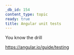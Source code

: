 ```yaml
---
_db_id: 154
content_type: topic
ready: true
title: Angular unit tests
---
```


You know the drill

https://angular.io/guide/testing
